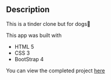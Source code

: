 ## Description

This is a tinder clone but for dogs🐶

This app was built with

- HTML 5
- CSS 3 
- BootStrap 4 

You can view the completed project [here](https://mileba.github.io/TinDoog)
